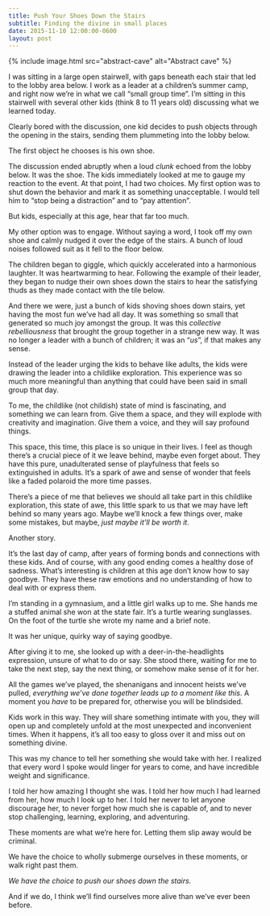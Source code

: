 ```yaml
---
title: Push Your Shoes Down the Stairs
subtitle: Finding the divine in small places
date: 2015-11-10 12:00:00-0600
layout: post
---
```


{% include image.html src="abstract-cave" alt="Abstract cave" %}

I was sitting in a large open stairwell, with gaps beneath each stair that led to the lobby area below. I work as a leader at a children’s summer camp, and right now we’re in what we call “small group time”. I’m sitting in this stairwell with several other kids (think 8 to 11 years old) discussing what we learned today.

Clearly bored with the discussion, one kid decides to push objects through the opening in the stairs, sending them plummeting into the lobby below.

The first object he chooses is his own shoe.

<!--more-->

The discussion ended abruptly when a loud *clunk* echoed from the lobby below. It was the shoe. The kids immediately looked at me to gauge my reaction to the event. At that point, I had two choices. My first option was to shut down the behavior and mark it as something unacceptable. I would tell him to “stop being a distraction” and to “pay attention”.

But kids, especially at this age, hear that far too much.

My other option was to engage. Without saying a word, I took off my own shoe and calmly nudged it over the edge of the stairs. A bunch of loud noises followed suit as it fell to the floor below.

The children began to giggle, which quickly accelerated into a harmonious laughter. It was heartwarming to hear. Following the example of their leader, they began to nudge their own shoes down the stairs to hear the satisfying thuds as they made contact with the tile below.

And there we were, just a bunch of kids shoving shoes down stairs, yet having the most fun we’ve had all day. It was something so small that generated so much joy amongst the group. It was this *collective rebelliousness* that brought the group together in a strange new way. It was no longer a leader with a bunch of children; it was an “*us*”, if that makes any sense.

Instead of the leader urging the kids to behave like adults, the kids were drawing the leader into a childlike exploration. This experience was so much more meaningful than anything that could have been said in small group that day.

To me, the childlike (not childish) state of mind is fascinating, and something we can learn from. Give them a space, and they will explode with creativity and imagination. Give them a voice, and they will say profound things.

This space, this time, this place is so unique in their lives. I feel as though there’s a crucial piece of it we leave behind, maybe even forget about. They have this pure, unadulterated sense of playfulness that feels so extinguished in adults. It’s a spark of awe and sense of wonder that feels like a faded polaroid the more time passes.

There’s a piece of me that believes we should all take part in this childlike exploration, this state of awe, this little spark to us that we may have left behind so many years ago. Maybe we’ll knock a few things over, make some mistakes, but maybe, *just maybe it’ll be worth it*.

Another story.

It’s the last day of camp, after years of forming bonds and connections with these kids. And of course, with any good ending comes a healthy dose of sadness. What’s interesting is children at this age don’t know how to say goodbye. They have these raw emotions and no understanding of how to deal with or express them.

I’m standing in a gymnasium, and a little girl walks up to me. She hands me a stuffed animal she won at the state fair. It’s a turtle wearing sunglasses. On the foot of the turtle she wrote my name and a brief note.

It was her unique, quirky way of saying goodbye.

After giving it to me, she looked up with a deer-in-the-headlights expression, unsure of what to do or say. She stood there, waiting for me to take the next step, say the next thing, or somehow make sense of it for her.

All the games we’ve played, the shenanigans and innocent heists we’ve pulled, *everything we’ve done together leads up to a moment like this*. A moment you *have* to be prepared for, otherwise you will be blindsided.

Kids work in this way. They will share something intimate with you, they will open up and completely unfold at the most unexpected and inconvenient times. When it happens, it’s all too easy to gloss over it and miss out on something divine.

This was my chance to tell her something she would take with her. I realized that every word I spoke would linger for years to come, and have incredible weight and significance.

I told her how amazing I thought she was. I told her how much I had learned from her, how much I look up to her. I told her never to let anyone discourage her, to never forget how much she is capable of, and to never stop challenging, learning, exploring, and adventuring.

These moments are what we’re here for. Letting them slip away would be criminal.

We have the choice to wholly submerge ourselves in these moments, or walk right past them.

*We have the choice to push our shoes down the stairs.*

And if we do, I think we’ll find ourselves more alive than we’ve ever been before.
